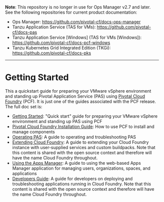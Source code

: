 **Note**: This repository is no longer in use for Ops Manager v2.7 and later.
See the following repositories for current product documentation:

- Ops Manager: https://github.com/pivotal-cf/docs-ops-manager
- Tanzu Application Service (TAS for VMs): https://github.com/pivotal-cf/docs-pas
- Tanzu Application Service [Windows] (TAS for VMs [Windows]): https://github.com/pivotal-cf/docs-pcf-windows
- Tanzu Kubernetes Grid Integrated Edition (TKGi): https://github.com/pivotal-cf/docs-pks

------

Getting Started
====

This a quickstart guide for preparing your VMware vSphere environment and standing up Pivotal Application Service (PAS) using [Pivotal Cloud Foundry](https://network.pivotal.io/products/pivotal-cf) (PCF). It is just one of the guides associated with the PCF release. The full doc set is:

*  [Getting Started](https://github.com/pivotal-cf/docs-pcf-gsg): "Quick start" guide for preparing your VMware vSphere  environment and standing up PAS using PCF
*  [Pivotal Cloud Foundry Installation Guide](https://github.com/pivotal-cf/pcf-docs): How to use PCF to install and manage components
*  [Operating PAS](https://github.com/pivotal-cf/docs-ops-guide): A guide to operating and troubleshooting PAS
*  [Extending Cloud Foundry](https://github.com/cloudfoundry/docs-extend-cloudfoundry): A guide to extending your Cloud Foundry instance with user-supplied services and custom buildpacks. Note that this content is shared with the open source context and therefore will have the name Cloud Foundry throughout.
*  [Using the Apps Manager](https://github.com/pivotal-cf/docs-pivotalcf-console): A guide to using the web-based Apps Manager application for managing users, organizations, spaces, and applications
*  [Developers Guide](https://github.com/cloudfoundry/docs-dev-guide): A guide for developers on deploying and troubleshooting applications running in Cloud Foundry. Note that this content is shared with the open source context and therefore will have the name Cloud Foundry throughout.


